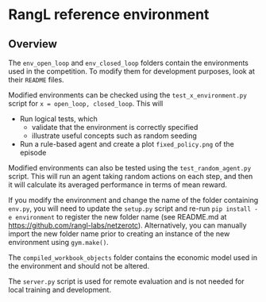 # RangL reference environment

## Overview

The `env_open_loop` and `env_closed_loop` folders contain the environments used in the competition. To modify them for development purposes, look at their `README` files.

Modified environments can be checked using the `test_x_environment.py` script for `x = open_loop, closed_loop`. This will
* Run logical tests, which
    * validate that the environment is correctly specified
    * illustrate useful concepts such as random seeding
* Run a rule-based agent and create a plot `fixed_policy.png` of the episode
 
Modified environments can also be tested using the `test_random_agent.py` script. This will run an agent taking random actions on each step, and then it will calculate its averaged performance in terms of mean reward.

If you modify the environment and change the name of the folder containing `env.py`, you will need to update the `setup.py` script and re-run `pip install -e environment` to register the new folder name (see README.md at https://github.com/rangl-labs/netzerotc). Alternatively, you can manually import the new folder name prior to creating an instance of the new environment using `gym.make()`.

The `compiled_workbook_objects` folder contains the economic model used in the environment and should not be altered.

The `server.py` script is used for remote evaluation and is not needed for local training and development.
